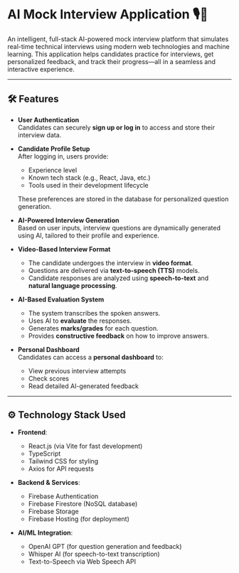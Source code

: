 # AI Mock Interview Application 🎙️🧠  

An intelligent, full-stack AI-powered mock interview platform that simulates real-time technical interviews using modern web technologies and machine learning. This application helps candidates practice for interviews, get personalized feedback, and track their progress—all in a seamless and interactive experience.

---

## 🛠️ Features

- **User Authentication**  
  Candidates can securely **sign up or log in** to access and store their interview data.

- **Candidate Profile Setup**  
  After logging in, users provide:
  - Experience level  
  - Known tech stack (e.g., React, Java, etc.)  
  - Tools used in their development lifecycle  

  These preferences are stored in the database for personalized question generation.

- **AI-Powered Interview Generation**  
  Based on user inputs, interview questions are dynamically generated using AI, tailored to their profile and experience.

- **Video-Based Interview Format**  
  - The candidate undergoes the interview in **video format**.  
  - Questions are delivered via **text-to-speech (TTS)** models.  
  - Candidate responses are analyzed using **speech-to-text** and **natural language processing**.

- **AI-Based Evaluation System**  
  - The system transcribes the spoken answers.  
  - Uses AI to **evaluate** the responses.  
  - Generates **marks/grades** for each question.  
  - Provides **constructive feedback** on how to improve answers.

- **Personal Dashboard**  
  Candidates can access a **personal dashboard** to:
  - View previous interview attempts  
  - Check scores  
  - Read detailed AI-generated feedback  

---

## ⚙️ Technology Stack Used

- **Frontend**:
  - React.js (via Vite for fast development)
  - TypeScript
  - Tailwind CSS for styling
  - Axios for API requests

- **Backend & Services**:
  - Firebase Authentication
  - Firebase Firestore (NoSQL database)
  - Firebase Storage
  - Firebase Hosting (for deployment)

- **AI/ML Integration**:
  - OpenAI GPT (for question generation and feedback)
  - Whisper AI (for speech-to-text transcription)
  - Text-to-Speech via Web Speech API
